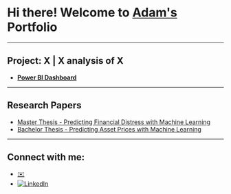 # Hi there! Welcome to [Adam's](https://www.linkedin.com/in/adam-eklund-4737a8163/) Portfolio

---

## Project: X | X analysis of X

- **[Power BI Dashboard](https://github.com/EklundAdam/Portfolio)**

---

## Research Papers

- [Master Thesis - Predicting Financial Distress with Machine Learning](https://github.com/Eklundadam/Portfolio.github.io/blob/main//Master%20Thesis%20-%20Predicting%20Financial%20Distress.pdf)
- [Bachelor Thesis - Predicting Asset Prices with Machine Learning](https://github.com/Eklundadam/Portfolio.github.io/blob/main/Bachelor%20Thesis%20-%20Predicting%20Asset%20Prices.pdf)

---

## Connect with me:
- [✉️](mailto:Adameklund518@gmail.com)
- [![LinkedIn](https://img.shields.io/badge/-LinkedIn-blue?style=flat-square&logo=linkedin&logoColor=white)](https://www.linkedin.com/in/adam-eklund-4737a8163/)
